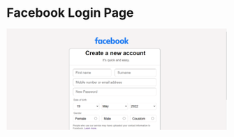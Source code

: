 # Facebook Login Page

![alt text](https://github.com/Imad-Ibrahim-K/Facebook-login-page/blob/master/image/facebook1.png)

